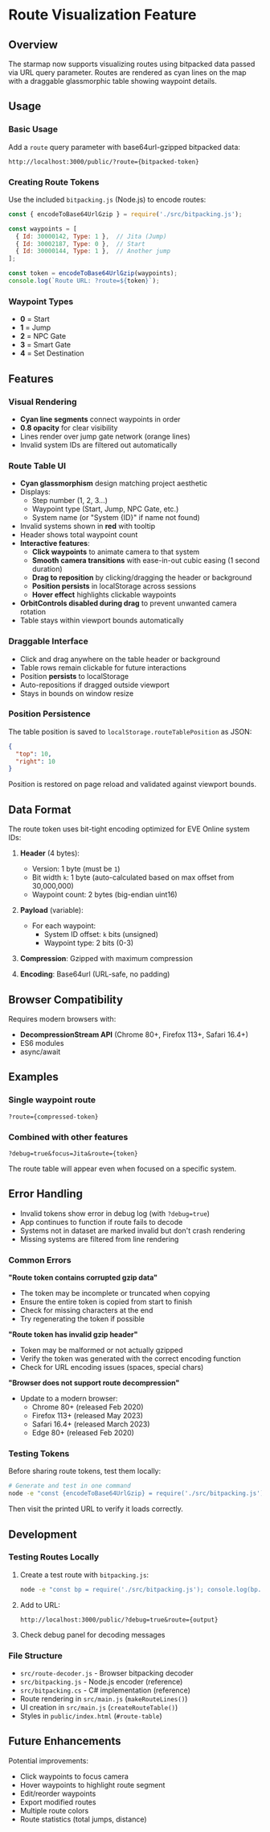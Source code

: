 # Route Visualization Feature

## Overview

The starmap now supports visualizing routes using bitpacked data passed via URL query parameter. Routes are rendered as cyan lines on the map with a draggable glassmorphic table showing waypoint details.

## Usage

### Basic Usage

Add a `route` query parameter with base64url-gzipped bitpacked data:

```
http://localhost:3000/public/?route={bitpacked-token}
```

### Creating Route Tokens

Use the included `bitpacking.js` (Node.js) to encode routes:

```javascript
const { encodeToBase64UrlGzip } = require('./src/bitpacking.js');

const waypoints = [
  { Id: 30000142, Type: 1 },  // Jita (Jump)
  { Id: 30002187, Type: 0 },  // Start
  { Id: 30000144, Type: 1 },  // Another jump
];

const token = encodeToBase64UrlGzip(waypoints);
console.log(`Route URL: ?route=${token}`);
```

### Waypoint Types

- **0** = Start
- **1** = Jump
- **2** = NPC Gate
- **3** = Smart Gate
- **4** = Set Destination

## Features

### Visual Rendering

- **Cyan line segments** connect waypoints in order
- **0.8 opacity** for clear visibility
- Lines render over jump gate network (orange lines)
- Invalid system IDs are filtered out automatically

### Route Table UI

- **Cyan glassmorphism** design matching project aesthetic
- Displays:
  - Step number (1, 2, 3...)
  - Waypoint type (Start, Jump, NPC Gate, etc.)
  - System name (or "System {ID}" if name not found)
- Invalid systems shown in **red** with tooltip
- Header shows total waypoint count
- **Interactive features**:
  - **Click waypoints** to animate camera to that system
  - **Smooth camera transitions** with ease-in-out cubic easing (1 second duration)
  - **Drag to reposition** by clicking/dragging the header or background
  - **Position persists** in localStorage across sessions
  - **Hover effect** highlights clickable waypoints
- **OrbitControls disabled during drag** to prevent unwanted camera rotation
- Table stays within viewport bounds automatically

### Draggable Interface

- Click and drag anywhere on the table header or background
- Table rows remain clickable for future interactions
- Position **persists** to localStorage
- Auto-repositions if dragged outside viewport
- Stays in bounds on window resize

### Position Persistence

The table position is saved to `localStorage.routeTablePosition` as JSON:
```json
{
  "top": 10,
  "right": 10
}
```

Position is restored on page reload and validated against viewport bounds.

## Data Format

The route token uses bit-tight encoding optimized for EVE Online system IDs:

1. **Header** (4 bytes):
   - Version: 1 byte (must be `1`)
   - Bit width `k`: 1 byte (auto-calculated based on max offset from 30,000,000)
   - Waypoint count: 2 bytes (big-endian uint16)

2. **Payload** (variable):
   - For each waypoint:
     - System ID offset: `k` bits (unsigned)
     - Waypoint type: 2 bits (0-3)

3. **Compression**: Gzipped with maximum compression
4. **Encoding**: Base64url (URL-safe, no padding)

## Browser Compatibility

Requires modern browsers with:
- **DecompressionStream API** (Chrome 80+, Firefox 113+, Safari 16.4+)
- ES6 modules
- async/await

## Examples

### Single waypoint route
```
?route={compressed-token}
```

### Combined with other features
```
?debug=true&focus=Jita&route={token}
```

The route table will appear even when focused on a specific system.

## Error Handling

- Invalid tokens show error in debug log (with `?debug=true`)
- App continues to function if route fails to decode
- Systems not in dataset are marked invalid but don't crash rendering
- Missing systems are filtered from line rendering

### Common Errors

**"Route token contains corrupted gzip data"**
- The token may be incomplete or truncated when copying
- Ensure the entire token is copied from start to finish
- Check for missing characters at the end
- Try regenerating the token if possible

**"Route token has invalid gzip header"**
- Token may be malformed or not actually gzipped
- Verify the token was generated with the correct encoding function
- Check for URL encoding issues (spaces, special chars)

**"Browser does not support route decompression"**
- Update to a modern browser:
  - Chrome 80+ (released Feb 2020)
  - Firefox 113+ (released May 2023)
  - Safari 16.4+ (released March 2023)
  - Edge 80+ (released Feb 2020)

### Testing Tokens

Before sharing route tokens, test them locally:

```bash
# Generate and test in one command
node -e "const {encodeToBase64UrlGzip} = require('./src/bitpacking.js'); const token = encodeToBase64UrlGzip([{Id:30000142,Type:1}]); console.log('Test URL: http://localhost:3000/public/?debug=true&route=' + token);"
```

Then visit the printed URL to verify it loads correctly.

## Development

### Testing Routes Locally

1. Create a test route with `bitpacking.js`:
   ```bash
   node -e "const bp = require('./src/bitpacking.js'); console.log(bp.encodeToBase64UrlGzip([{Id:30000142,Type:1},{Id:30002187,Type:0}]))"
   ```

2. Add to URL:
   ```
   http://localhost:3000/public/?debug=true&route={output}
   ```

3. Check debug panel for decoding messages

### File Structure

- `src/route-decoder.js` - Browser bitpacking decoder
- `src/bitpacking.js` - Node.js encoder (reference)
- `src/bitpacking.cs` - C# implementation (reference)
- Route rendering in `src/main.js` (`makeRouteLines()`)
- UI creation in `src/main.js` (`createRouteTable()`)
- Styles in `public/index.html` (`#route-table`)

## Future Enhancements

Potential improvements:
- Click waypoints to focus camera
- Hover waypoints to highlight route segment
- Edit/reorder waypoints
- Export modified routes
- Multiple route colors
- Route statistics (total jumps, distance)
